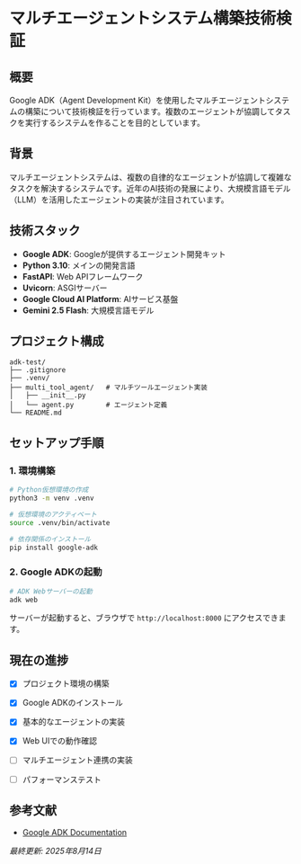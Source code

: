 # マルチエージェントシステム構築技術検証

## 概要

Google ADK（Agent Development Kit）を使用したマルチエージェントシステムの構築について技術検証を行っています。複数のエージェントが協調してタスクを実行するシステムを作ることを目的としています。

## 背景

マルチエージェントシステムは、複数の自律的なエージェントが協調して複雑なタスクを解決するシステムです。近年のAI技術の発展により、大規模言語モデル（LLM）を活用したエージェントの実装が注目されています。

## 技術スタック

- **Google ADK**: Googleが提供するエージェント開発キット
- **Python 3.10**: メインの開発言語
- **FastAPI**: Web APIフレームワーク
- **Uvicorn**: ASGIサーバー
- **Google Cloud AI Platform**: AIサービス基盤
- **Gemini 2.5 Flash**: 大規模言語モデル

## プロジェクト構成

```
adk-test/
├── .gitignore         
├── .venv/             
├── multi_tool_agent/   # マルチツールエージェント実装
│   ├── __init__.py
│   └── agent.py        # エージェント定義
└── README.md           
```

## セットアップ手順

### 1. 環境構築

```bash
# Python仮想環境の作成
python3 -m venv .venv

# 仮想環境のアクティベート
source .venv/bin/activate

# 依存関係のインストール
pip install google-adk
```

### 2. Google ADKの起動

```bash
# ADK Webサーバーの起動
adk web
```

サーバーが起動すると、ブラウザで `http://localhost:8000` にアクセスできます。


## 現在の進捗

- [x] プロジェクト環境の構築
- [x] Google ADKのインストール
- [x] 基本的なエージェントの実装
- [x] Web UIでの動作確認
- [ ] マルチエージェント連携の実装
- [ ] パフォーマンステスト



## 参考文献

- [Google ADK Documentation](https://developers.google.com/adk)

*最終更新: 2025年8月14日*
